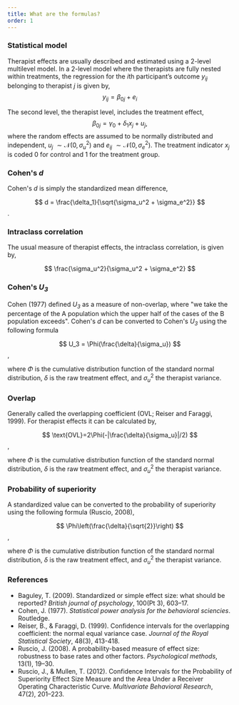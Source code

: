 ```yaml
---
title: What are the formulas?
order: 1
---
```



### Statistical model
Therapist effects are usually described and estimated using a 2-level multilevel model. In a 2-level model where the therapists are fully nested within treatments, the regression for the *i*th participant’s outcome $y_{ij}$ belonging to therapist *j* is given by,
$$
y_{ij} = \beta_{0j} + e_i
$$

The second level, the therapist level, includes the treatment effect,
$$
\beta_{0j} = \gamma_0 + \delta_1 x_j + u_j,
$$
where the random effects are assumed to be normally distributed and independent, $u_{j} ~ \sim\mathcal{N}(0, \sigma_u^2)$ and
$e_{ij} ~ \sim\mathcal{N}(0, \sigma_e^2)$. The treatment indicator $x_j$ is coded 0 for control and 1 for the treatment group.

### Cohen's *d*
Cohen's *d* is simply the standardized mean difference, 

$$ 
d = \frac{\delta_1}{\sqrt{\sigma_u^2 + \sigma_e^2}}
$$.

### Intraclass correlation
The usual measure of therapist effects, the intraclass correlation, is given by,

$$
\frac{\sigma_u^2}{\sigma_u^2 + \sigma_e^2}
$$


### Cohen's <em>U<sub>3</sub></em>
Cohen (1977) defined <em>U<sub>3</sub></em> as a measure of non-overlap, where "we take the percentage of the A population which the upper half of the cases of the Β population exceeds". Cohen's *d* can be converted to Cohen's <em>U<sub>3</sub></em> using the following formula

$$
U_3 = \Phi(\frac{\delta}{\sigma_u})
$$,

where $\Phi$ is the cumulative distribution function of the standard normal distribution, $\delta$ is the raw treatment effect, and $\sigma_u^2$ the therapist variance.

### Overlap
Generally called the overlapping coefficient (OVL; Reiser and Faraggi, 1999). For therapist effects it can be calculated by, 

$$
\text{OVL}=2\Phi(-|\frac{\delta}{\sigma_u}|/2)
$$,

where $\Phi$ is the cumulative distribution function of the standard normal distribution, $\delta$ is the raw treatment effect, and $\sigma_u^2$ the therapist variance.

### Probability of superiority
A standardized value can be converted to the probability of superiority using the following formula (Ruscio, 2008),

$$
\Phi\left(\frac{\delta}{\sqrt{2}}\right)
$$,

where $\Phi$ is the cumulative distribution function of the standard normal distribution, $\delta$ is the raw treatment effect, and $\sigma_u^2$ the therapist variance.

### References

* Baguley, T. (2009). Standardized or simple effect size: what should be reported? *British journal of psychology*, 100(Pt 3), 603–17.
* Cohen, J. (1977). *Statistical power analysis for the behavioral sciencies*. Routledge.
* Reiser, B., & Faraggi, D. (1999). Confidence intervals for the overlapping coefficient: the normal equal variance case. *Journal of the Royal Statistical Society*, 48(3), 413-418.
* Ruscio, J. (2008). A probability-based measure of effect size: robustness to base rates and other factors. *Psychological methods*, 13(1), 19–30.
* Ruscio, J., & Mullen, T. (2012). Confidence Intervals for the Probability of Superiority Effect Size Measure and the Area Under a Receiver Operating Characteristic Curve. *Multivariate Behavioral Research*, 47(2), 201–223.
